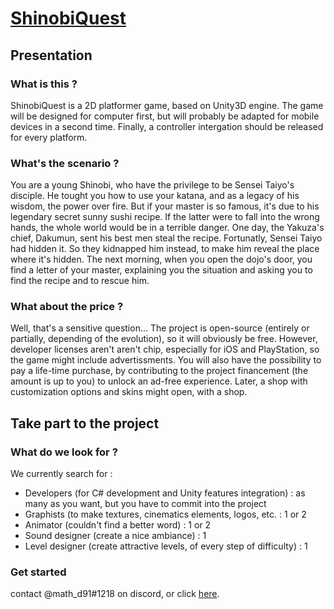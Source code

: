 # [ShinobiQuest](https://fallenowl.com)
## Presentation
### What is this ?
ShinobiQuest is a 2D platformer game, based on Unity3D engine. The game will be designed for computer first, but will probably be adapted for mobile devices in a second time. Finally, a controller intergation should be released for every platform.

### What's the scenario ?
You are a young Shinobi, who have the privilege to be Sensei Taiyo's disciple. He tought you how to use your katana, and as a legacy of his wisdom, the power over  fire. But if your master is so famous, it's due to his legendary secret sunny sushi recipe. If the latter were to fall into the wrong hands, the whole world would be in a terrible danger.
One day, the Yakuza's chief, Dakumun, sent his best men steal the recipe. Fortunatly, Sensei Taiyo had hidden it. So they kidnapped him instead, to make him reveal the place where it's hidden. 
The next morning, when you open the dojo's door, you find a letter of your master, explaining you the situation and asking you to find the recipe and to rescue him.

### What about the price ?
Well, that's a sensitive question... The project is open-source (entirely or partially, depending of the evolution), so it will obviously be free. However, developer licenses aren't aren't chip, especially for iOS and PlayStation, so the game might include advertissments. You will also have the possibility to pay a life-time purchase, by contributing to the project financement (the amount is up to you) to unlock an ad-free experience.
Later, a shop with customization options and skins might open, with a shop.


## Take part to the project
### What do we look for ?
We currently search for :
- Developers (for C# development and Unity features integration) : as many as you want, but you have to commit into the project
- Graphists (to make textures, cinematics elements, logos, etc. : 1 or 2
- Animator (couldn't find a better word) : 1 or 2
- Sound designer (create a nice ambiance) : 1
- Level designer (create attractive levels, of every step of difficulty) : 1

### Get started
contact @math_d91#1218 on discord, or click [here](https://discord.gg/n9f8bhPpKJ).
